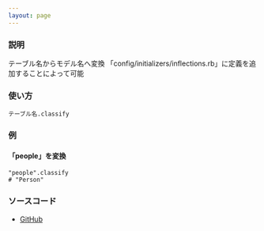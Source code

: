```yaml
---
layout: page
---
```

### 説明
テーブル名からモデル名へ変換
「config/initializers/inflections.rb」に定義を追加することによって可能

### 使い方
    テーブル名.classify

### 例
#### 「people」を変換
    "people".classify
    # "Person"

### ソースコード
* [GitHub](https://github.com/rails/rails/blob/f33d52c95217212cbacc8d5e44b5a8e3cdc6f5b3/activesupport/lib/active_support/core_ext/string/inflections.rb#L215)